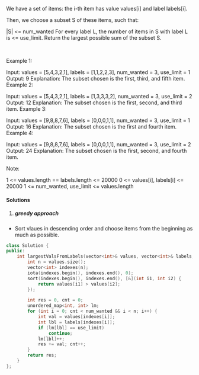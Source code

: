 We have a set of items: the i-th item has value values[i] and label labels[i].

Then, we choose a subset S of these items, such that:

|S| <= num_wanted
For every label L, the number of items in S with label L is <= use_limit.
Return the largest possible sum of the subset S.

 

Example 1:

Input: values = [5,4,3,2,1], labels = [1,1,2,2,3], num_wanted = 3, use_limit = 1
Output: 9
Explanation: The subset chosen is the first, third, and fifth item.
Example 2:

Input: values = [5,4,3,2,1], labels = [1,3,3,3,2], num_wanted = 3, use_limit = 2
Output: 12
Explanation: The subset chosen is the first, second, and third item.
Example 3:

Input: values = [9,8,8,7,6], labels = [0,0,0,1,1], num_wanted = 3, use_limit = 1
Output: 16
Explanation: The subset chosen is the first and fourth item.
Example 4:

Input: values = [9,8,8,7,6], labels = [0,0,0,1,1], num_wanted = 3, use_limit = 2
Output: 24
Explanation: The subset chosen is the first, second, and fourth item.
 

Note:

1 <= values.length == labels.length <= 20000
0 <= values[i], labels[i] <= 20000
1 <= num_wanted, use_limit <= values.length


#### Solutions

1. ##### greedy approach

- Sort vlaues in descending order and choose items from the beginning as much as possible.

```c++
class Solution {
public:
    int largestValsFromLabels(vector<int>& values, vector<int>& labels, int num_wanted, int use_limit) {
        int n = values.size();
        vector<int> indexes(n);
        iota(indexes.begin(), indexes.end(), 0);
        sort(indexes.begin(), indexes.end(), [&](int i1, int i2) {
            return values[i1] > values[i2];
        });

        int res = 0, cnt = 0;
        unordered_map<int, int> lm;
        for (int i = 0; cnt < num_wanted && i < n; i++) {
            int val = values[indexes[i]];
            int lbl = labels[indexes[i]];
            if (lm[lbl] == use_limit)
                continue;
            lm[lbl]++;
            res += val; cnt++;
        }
        return res;
    }
};
```